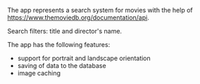 The app represents a search system for movies with the help of https://www.themoviedb.org/documentation/api. 

Search filters: title and director's name.

The app has the following features:
- support for portrait and landscape orientation
- saving of data to the database
- image caching
